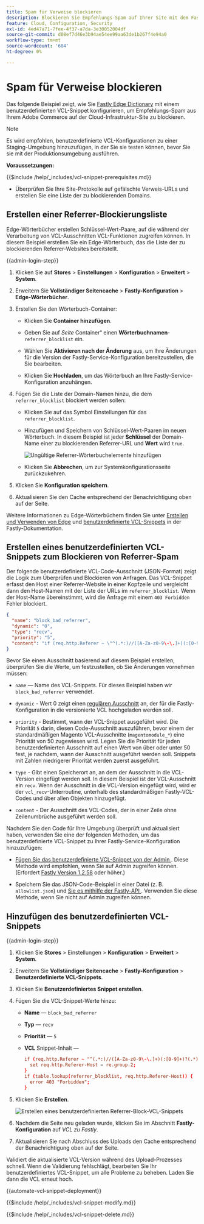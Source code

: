 ```yaml
---
title: Spam für Verweise blockieren
description: Blockieren Sie Empfehlungs-Spam auf Ihrer Site mit dem Fastly Edge-Wörterbuch und einem benutzerdefinierten VCL-Snippet.
feature: Cloud, Configuration, Security
exl-id: 4ed47a71-7fee-4f37-a7da-3e30052004df
source-git-commit: d08ef7d46e3b94ae54ee99aa63de1b267f4e94a0
workflow-type: tm+mt
source-wordcount: '684'
ht-degree: 0%

---
```


# Spam für Verweise blockieren

Das folgende Beispiel zeigt, wie Sie [Fastly Edge Dictionary](https://docs.fastly.com/guides/edge-dictionaries/working-with-dictionaries-using-the-api) mit einem benutzerdefinierten VCL-Snippet konfigurieren, um Empfehlungs-Spam aus Ihrem Adobe Commerce auf der Cloud-Infrastruktur-Site zu blockieren.

>[!NOTE]
>
>Es wird empfohlen, benutzerdefinierte VCL-Konfigurationen zu einer Staging-Umgebung hinzuzufügen, in der Sie sie testen können, bevor Sie sie mit der Produktionsumgebung ausführen.

**Voraussetzungen:**

{{$include /help/_includes/vcl-snippet-prerequisites.md}}

- Überprüfen Sie Ihre Site-Protokolle auf gefälschte Verweis-URLs und erstellen Sie eine Liste der zu blockierenden Domains.

## Erstellen einer Referrer-Blockierungsliste

Edge-Wörterbücher erstellen Schlüssel-Wert-Paare, auf die während der Verarbeitung von VCL-Ausschnitten VCL-Funktionen zugreifen können. In diesem Beispiel erstellen Sie ein Edge-Wörterbuch, das die Liste der zu blockierenden Referrer-Websites bereitstellt.

{{admin-login-step}}

1. Klicken Sie auf **Stores** > **Einstellungen** > **Konfiguration** > **Erweitert** > **System**.

1. Erweitern Sie **Vollständiger Seitencache** > **Fastly-Konfiguration** > **Edge-Wörterbücher**.

1. Erstellen Sie den Wörterbuch-Container:

   - Klicken Sie **Container hinzufügen**.

   - Geben Sie auf *Seite* Container“ einen **Wörterbuchnamen**-`referrer_blocklist` ein.

   - Wählen Sie **Aktivieren nach der Änderung** aus, um Ihre Änderungen für die Version der Fastly-Service-Konfiguration bereitzustellen, die Sie bearbeiten.

   - Klicken Sie **Hochladen**, um das Wörterbuch an Ihre Fastly-Service-Konfiguration anzuhängen.

1. Fügen Sie die Liste der Domain-Namen hinzu, die dem `referrer_blocklist` blockiert werden sollen:

   - Klicken Sie auf das Symbol Einstellungen für das `referrer_blocklist`.

   - Hinzufügen und Speichern von Schlüssel-Wert-Paaren im neuen Wörterbuch. In diesem Beispiel ist jeder **Schlüssel** der Domain-Name einer zu blockierenden Referrer-URL und **Wert** wird `true`.

     ![Ungültige Referrer-Wörterbuchelemente hinzufügen](../../assets/cdn/fastly-referrer-blocklist-dictionary.png)

   - Klicken Sie **Abbrechen**, um zur Systemkonfigurationsseite zurückzukehren.

1. Klicken Sie **Konfiguration speichern**.

1. Aktualisieren Sie den Cache entsprechend der Benachrichtigung oben auf der Seite.

Weitere Informationen zu Edge-Wörterbüchern finden Sie unter [Erstellen und Verwenden von Edge](https://docs.fastly.com/guides/edge-dictionaries/working-with-dictionaries-using-the-api) und [benutzerdefinierte VCL-Snippets](https://docs.fastly.com/guides/edge-dictionaries/working-with-dictionaries-using-the-api#custom-vcl-examples) in der Fastly-Dokumentation.

## Erstellen eines benutzerdefinierten VCL-Snippets zum Blockieren von Referrer-Spam

Der folgende benutzerdefinierte VCL-Code-Ausschnitt (JSON-Format) zeigt die Logik zum Überprüfen und Blockieren von Anfragen. Das VCL-Snippet erfasst den Host einer Referrer-Website in einer Kopfzeile und vergleicht dann den Host-Namen mit der Liste der URLs im `referrer_blocklist`. Wenn der Host-Name übereinstimmt, wird die Anfrage mit einem `403 Forbidden` Fehler blockiert.

```json
{
  "name": "block_bad_referrer",
  "dynamic": "0",
  "type": "recv",
  "priority": "5",
  "content": "if (req.http.Referer ~ \"^(.*:)//([A-Za-z0-9\-\.]+)(:[0-9]+)?(.*)$\") {set req.http.Referer-Host = re.group.2;}if (table.lookup(referrer_blocklist, req.http.Referer-Host)) {error 403 \"Forbidden\";}"
}
```

Bevor Sie einen Ausschnitt basierend auf diesem Beispiel erstellen, überprüfen Sie die Werte, um festzustellen, ob Sie Änderungen vornehmen müssen:

- `name` — Name des VCL-Snippets. Für dieses Beispiel haben wir `block_bad_referrer` verwendet.

- `dynamic` - Wert 0 zeigt einen [regulären Ausschnitt](https://docs.fastly.com/en/guides/using-regular-vcl-snippets) an, der für die Fastly-Konfiguration in die versionierte VCL hochgeladen werden soll.

- `priority` - Bestimmt, wann der VCL-Snippet ausgeführt wird. Die Priorität `5` darin, diesen Code-Ausschnitt auszuführen, bevor einem der standardmäßigen Magento VCL-Ausschnitte (`magentomodule_*`) eine Priorität von 50 zugewiesen wird. Legen Sie die Priorität für jeden benutzerdefinierten Ausschnitt auf einen Wert von über oder unter 50 fest, je nachdem, wann der Ausschnitt ausgeführt werden soll. Snippets mit Zahlen niedrigerer Priorität werden zuerst ausgeführt.

- `type` - Gibt einen Speicherort an, an dem der Ausschnitt in die VCL-Version eingefügt werden soll. In diesem Beispiel ist der VCL-Ausschnitt ein `recv`. Wenn der Ausschnitt in die VCL-Version eingefügt wird, wird er der `vcl_recv`-Unterroutine, unterhalb des standardmäßigen Fastly-VCL-Codes und über allen Objekten hinzugefügt.

- `content` - Der Ausschnitt des VCL-Codes, der in einer Zeile ohne Zeilenumbrüche ausgeführt werden soll.

Nachdem Sie den Code für Ihre Umgebung überprüft und aktualisiert haben, verwenden Sie eine der folgenden Methoden, um das benutzerdefinierte VCL-Snippet zu Ihrer Fastly-Service-Konfiguration hinzuzufügen:

- [Fügen Sie das benutzerdefinierte VCL-Snippet von der Admin ](#add-the-custom-vcl-snippet). Diese Methode wird empfohlen, wenn Sie auf Admin zugreifen können. (Erfordert [Fastly Version 1.2.58](fastly-configuration.md#upgrade) oder höher.)

- Speichern Sie das JSON-Code-Beispiel in einer Datei (z. B. `allowlist.json`) und [ Sie es mithilfe der Fastly-API ](fastly-vcl-custom-snippets.md#manage-custom-vcl-snippets-using-the-api). Verwenden Sie diese Methode, wenn Sie nicht auf Admin zugreifen können.

## Hinzufügen des benutzerdefinierten VCL-Snippets

{{admin-login-step}}

1. Klicken Sie **Stores** > Einstellungen > **Konfiguration** > **Erweitert** > **System**.

1. Erweitern Sie **Vollständiger Seitencache** > **Fastly-Konfiguration** > **Benutzerdefinierte VCL-Snippets**.

1. Klicken Sie **Benutzerdefiniertes Snippet erstellen**.

1. Fügen Sie die VCL-Snippet-Werte hinzu:

   - **Name** — `block_bad_referrer`

   - **Typ** — `recv`

   - **Priorität** — `5`

   - **VCL** Snippet-Inhalt —

     ```conf
     if (req.http.Referer ~ "^(.*:)//([A-Za-z0-9\-\.]+)(:[0-9]+)?(.*)$") {
       set req.http.Referer-Host = re.group.2;  
     }
     if (table.lookup(referrer_blocklist, req.http.Referer-Host)) {
       error 403 "Forbidden";
     }
     ```

1. Klicken Sie **Erstellen**.

   ![Erstellen eines benutzerdefinierten Referrer-Block-VCL-Snippets](/help/assets/cdn/fastly-create-referrer-block-snippet.png)

1. Nachdem die Seite neu geladen wurde, klicken Sie im Abschnitt **Fastly-Konfiguration** auf *VCL zu Fastly*.

1. Aktualisieren Sie nach Abschluss des Uploads den Cache entsprechend der Benachrichtigung oben auf der Seite.

Validiert die aktualisierte VCL-Version während des Upload-Prozesses schnell. Wenn die Validierung fehlschlägt, bearbeiten Sie Ihr benutzerdefiniertes VCL-Snippet, um alle Probleme zu beheben. Laden Sie dann die VCL erneut hoch.

{{automate-vcl-snippet-deployment}}

{{$include /help/_includes/vcl-snippet-modify.md}}

{{$include /help/_includes/vcl-snippet-delete.md}}

<!-- Last updated from includes: 2025-01-27 17:16:28 -->
